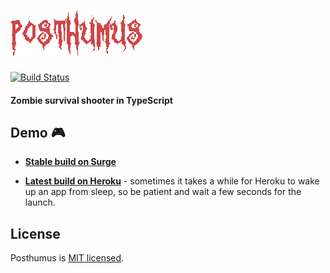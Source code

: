# ![Posthumus](./src/assets/images/logo.png) 
[![Build Status](https://travis-ci.org/praghus/posthumus.svg?branch=master)](https://travis-ci.org/praghus/posthumus)
#### Zombie survival shooter in TypeScript

## Demo :video_game: 

* **[Stable build on Surge](https://posthumus.surge.sh/)**

* **[Latest build on Heroku](https://posthumus.herokuapp.com/)** - sometimes it takes a while for Heroku to wake up an app from sleep, so be patient and wait a few seconds for the launch.

## License

Posthumus is [MIT licensed](./LICENSE).

